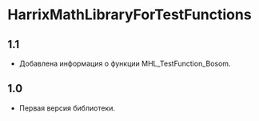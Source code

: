 HarrixMathLibraryForTestFunctions
=================================

1.1
-----
 * Добавлена информация о функции MHL_TestFunction_Bosom.

1.0
-----
 * Первая версия библиотеки.